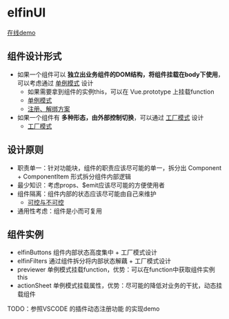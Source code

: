 # elfinUI

[在线demo](https://codesandbox.io/s/elfinui-yndtm)

## 组件设计形式
- 如果一个组件可以 **独立出业务组件的DOM结构，将组件挂载在body下使用**，可以考虑通过 <u>单例模式</u> 设计
    - 如果需要拿到组件的实例this，可以在 Vue.prototype 上挂载function
    - [单例模式](https://github.com/XyyF/elfinUI/blob/master/summary/singleton-mode.md)
    - [注册、解绑方案](https://github.com/XyyF/elfinUI/blob/master/summary/on-and-off-program.md)
- 如果一个组件有 **多种形态，由外部控制切换**，可以通过 <u>工厂模式</u> 设计
    - [工厂模式](https://github.com/XyyF/elfinUI/blob/master/summary/factory-mode.md)

## 设计原则
- 职责单一：针对功能块，组件的职责应该尽可能的单一，拆分出 Component + ComponentItem 形式拆分组件内部逻辑
- 最少知识：考虑props、$emit应该尽可能的方便使用者
- 组件隔离：组件内部的状态应该尽可能由自己来维护
    - [可控与不可控](https://github.com/XyyF/elfinUI/blob/master/summary/controllable.md)
- 通用性考虑：组件是小而可复用

## 组件实例

- elfinButtons 组件内部状态高度集中 + 工厂模式设计
- elfinFilters 通过组件拆分将内部状态解藕 + 工厂模式设计
- previewer 单例模式挂载function，优势：可以在function中获取组件实例this
- actionSheet 单例模式挂载属性，优势：尽可能的降低对业务的干扰，动态挂载组件

TODO：参照VSCODE 的插件动态注册功能 的实现demo
